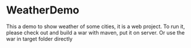 # WeatherDemo
This a demo to show weather of some cities, it is a web project.
To run it, please check out and build a war with maven, put it on server.
Or use the war in target folder directly
